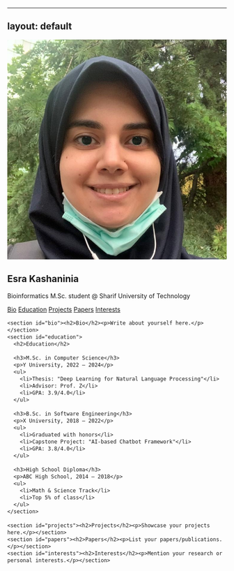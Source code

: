 <!-- to change this page, use this link:
https://chatgpt.com/share/6890cb27-2c98-8007-b481-202e8135ae4d -->

---
layout: default
---
<link rel="stylesheet" href="assets/css/style.css">

<div class="container">
  <div class="sidebar">
    <img src="avatar.jpeg" alt="Esra Kashaninia Photo" class="profile-pic">
    <div class="info">
      <h2>Esra Kashaninia</h2>
      <p> Bioinformatics M.Sc. student @ Sharif University of Technology </p>
      <div class="social-icons">
        <a href="mailto:esra.kashaninia@ce.sharif.edu" target="_blank" aria-label="Email">
          <i class="fa-solid fa-envelope"></i>
        </a>
        <a href="https://github.com/Esra-K/" target="_blank" aria-label="GitHub">
          <i class="fa-brands fa-github"></i>
        </a>
        <a href="https://www.linkedin.com/in/esra-kashaninia/" target="_blank" aria-label="LinkedIn">
          <i class="fa-brands fa-linkedin"></i>
        </a>
        <a href="Esra-K-CV.pdf" target="_blank" title="Download CV">
          <i class="fas fa-file-alt"></i>
        </a>
      </div>
    </div>
      <nav class="sidebar-nav">
        <a href="#bio">Bio</a>
        <a href="#education">Education</a>
        <a href="#projects">Projects</a>
        <a href="#papers">Papers</a>
        <a href="#interests">Interests</a>
      </nav>
  </div>

  <div class="main-content">
    <!-- <nav class="navbar">
      <a href="#bio">Bio</a>
      <a href="#education">Education</a>
      <a href="#projects">Projects</a>
      <a href="#papers">Papers</a>
      <a href="#interests">Interests</a>
    </nav> -->

    <section id="bio"><h2>Bio</h2><p>Write about yourself here.</p></section>
    <section id="education">
      <h2>Education</h2>

      <h3>M.Sc. in Computer Science</h3>
      <p>Y University, 2022 – 2024</p>
      <ul>
        <li>Thesis: "Deep Learning for Natural Language Processing"</li>
        <li>Advisor: Prof. Z</li>
        <li>GPA: 3.9/4.0</li>
      </ul>

      <h3>B.Sc. in Software Engineering</h3>
      <p>X University, 2018 – 2022</p>
      <ul>
        <li>Graduated with honors</li>
        <li>Capstone Project: "AI-based Chatbot Framework"</li>
        <li>GPA: 3.8/4.0</li>
      </ul>

      <h3>High School Diploma</h3>
      <p>ABC High School, 2014 – 2018</p>
      <ul>
        <li>Math & Science Track</li>
        <li>Top 5% of class</li>
      </ul>
    </section>

    <section id="projects"><h2>Projects</h2><p>Showcase your projects here.</p></section>
    <section id="papers"><h2>Papers</h2><p>List your papers/publications.</p></section>
    <section id="interests"><h2>Interests</h2><p>Mention your research or personal interests.</p></section>
  </div>
</div>

